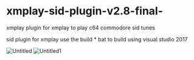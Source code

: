 # xmplay-sid-plugin-v2.8-final-
xmplay plugin for xmplay to play c64 commodore sid tunes


sid plugin for xmplay
use the build * bat to build using visual studio 2017

![Untitled](https://user-images.githubusercontent.com/88238936/146075366-d5292d22-bcc9-43a9-9af8-9c21d52d1bd5.gif)
![Untitled1](https://user-images.githubusercontent.com/88238936/146075902-4e6c5746-d09c-4152-818d-4bbfc66e04bc.gif)
